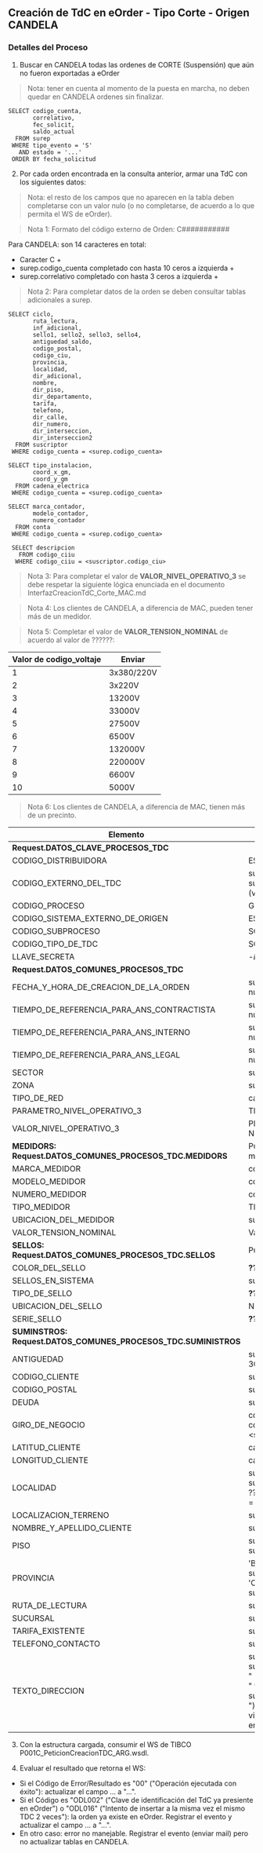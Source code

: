 ## Creación de TdC en eOrder - Tipo Corte - Origen CANDELA
### Detalles del Proceso


1. Buscar en CANDELA todas las ordenes de CORTE (Suspensión) que aún no fueron exportadas a eOrder

> Nota: tener en cuenta al momento de la puesta en marcha, no deben quedar en CANDELA ordenes sin finalizar.

~~~
SELECT codigo_cuenta,
       correlativo,
       fec_solicit,
       saldo_actual
  FROM surep 
 WHERE tipo_evento = 'S' 
   AND estado = '...' 
 ORDER BY fecha_solicitud
~~~

2. Por cada orden encontrada en la consulta anterior, armar una TdC con los siguientes datos:

> Nota: el resto de los campos que no aparecen en la tabla deben completarse con un valor nulo (o no completarse, de acuerdo a lo que permita el WS de eOrder).

> Nota 1: Formato del código externo de Orden: C###########  

Para CANDELA: son 14 caracteres en total: 
* Caracter C +
* surep.codigo_cuenta completado con hasta 10 ceros a izquierda +
* surep.correlativo completado con hasta 3 ceros a izquierda +
  
> Nota 2: Para completar datos de la orden se deben consultar tablas adicionales a surep.

~~~
SELECT ciclo,
       ruta_lectura,
       inf_adicional,
       sello1, sello2, sello3, sello4,
       antiguedad_saldo,
       codigo_postal,
       codigo_ciu,
       provincia,
       localidad,
       dir_adicional,
       nombre,
       dir_piso,
       dir_departamento,
       tarifa,
       telefono,
       dir_calle,
       dir_numero,
       dir_interseccion,
       dir_interseccion2
  FROM suscriptor 
 WHERE codigo_cuenta = <surep.codigo_cuenta> 
 
SELECT tipo_instalacion,
       coord_x_gm,
       coord_y_gm
  FROM cadena_electrica 
 WHERE codigo_cuenta = <surep.codigo_cuenta> 
 
SELECT marca_contador,
       modelo_contador,
       numero_contador
  FROM conta 
 WHERE codigo_cuenta = <surep.codigo_cuenta> 
 
 SELECT descripcion
   FROM codigo_ciiu
  WHERE codigo_ciiu = <suscriptor.codigo_ciu>
~~~


> Nota 3: Para completar el valor de **VALOR_NIVEL_OPERATIVO_3** se debe respetar la siguiente lógica enunciada en el documento InterfazCreacionTdC_Corte_MAC.md  

> Nota 4: Los clientes de CANDELA, a diferencia de MAC, pueden tener más de un medidor. 

> Nota 5: Completar el valor de **VALOR_TENSION_NOMINAL** de acuerdo al valor de ??????:  

| Valor de codigo_voltaje | Enviar |
|-----|------|
| 1 | 3x380/220V |
| 2 | 3x220V |
| 3 | 13200V |
| 4 | 33000V |
| 5 | 27500V |
| 6 | 6500V |
| 7 | 132000V |
| 8 | 220000V |
| 9 | 6600V |
| 10 | 5000V |

> Nota 6: Los clientes de CANDELA, a diferencia de MAC, tienen más de un precinto.




| Elemento | Valor |
| --------- | --------- | 
| **Request.DATOS_CLAVE_PROCESOS_TDC** |  |
| CODIGO_DISTRIBUIDORA | ESU |
| CODIGO_EXTERNO_DEL_TDC | surep.codigo_cuenta + surep.correlativo con formato (ver Nota 1) |
| CODIGO_PROCESO | GI |
| CODIGO_SISTEMA_EXTERNO_DE_ORIGEN | ESUCAN |
| CODIGO_SUBPROCESO | SCR |
| CODIGO_TIPO_DE_TDC | SCR.01 |
| LLAVE_SECRETA | -*Definir*- |
| **Request.DATOS_COMUNES_PROCESOS_TDC** | |
| FECHA_Y_HORA_DE_CREACION_DE_LA_ORDEN | surep.fec_solicit (es de tipo number, pasar a datetime) |
| TIEMPO_DE_REFERENCIA_PARA_ANS_CONTRACTISTA | surep.fec_solicit (es de tipo number, pasar a datetime) |
| TIEMPO_DE_REFERENCIA_PARA_ANS_INTERNO | surep.fec_solicit (es de tipo number, pasar a datetime) |
| TIEMPO_DE_REFERENCIA_PARA_ANS_LEGAL | surep.fec_solicit (es de tipo number, pasar a datetime) |
| SECTOR | suscriptor.ciclo |
| ZONA | suscriptor.ruta_lectura[1, 2] |
| TIPO_DE_RED | cadena_electrica.tipo_instalacion |
| PARAMETRO_NIVEL_OPERATIVO_3 | TIPO_CUADRILLA |
| VALOR_NIVEL_OPERATIVO_3 | PROPIA o CONTRATADA (ver Nota 3) |
| **MEDIDORS: Request.DATOS_COMUNES_PROCESOS_TDC.MEDIDORS** | Pueden tener más de un medidor |
| MARCA_MEDIDOR | conta.marca_contador |
| MODELO_MEDIDOR | conta.modelo_contador |
| NUMERO_MEDIDOR | conta.numero_contador |
| TIPO_MEDIDOR | TRIFASICO |
| UBICACION_DEL_MEDIDOR | suscriptor.inf_adicional |
| VALOR_TENSION_NOMINAL | Valor según ?????? (Ver Nota 5) |
| **SELLOS: Request.DATOS_COMUNES_PROCESOS_TDC.SELLOS** | Pueden tener más de un precinto |
| COLOR_DEL_SELLO | **???????** |
| SELLOS_EN_SISTEMA | suscriptor.selloX (Ver Nota 6) |
| TIPO_DE_SELLO | **???????** |
| UBICACION_DEL_SELLO | No se envía nada |
| SERIE_SELLO | **???????** |
| **SUMINSTROS: Request.DATOS_COMUNES_PROCESOS_TDC.SUMINISTROS** | |
| ANTIGUEDAD | suscriptor.antiguedad_saldo * 30 |
| CODIGO_CLIENTE | surep.numero_cliente | 
| CODIGO_POSTAL | suscriptor.codigo_postal |
| DEUDA | surep.saldo_actual |
| GIRO_DE_NEGOCIO | codigo_ciiu.descripcion para codigo_ciiu = <suscriptor.codigo_ciu> |
| LATITUD_CLIENTE | cadena_electrica.coord_x_gm  |
| LONGITUD_CLIENTE | cadena_electrica.coord_y_gm |
| LOCALIDAD | suscriptor.localidad si suscriptor.provincia = "2"; ????????? si suscriptor.provincia = "1" |
| LOCALIZACION_TERRENO | suscriptor.dir_adicional |
| NOMBRE_Y_APELLIDO_CLIENTE | suscriptor.nombre |
| PISO | suscriptor.dir_piso + " " + suscriptor.dir_departamento |
| PROVINCIA | 'BUENOS AIRES' si suscriptor.provincia = "2"; 'CAPITAL FEDERAL' si suscriptor.provincia = "1"  |
| RUTA_DE_LECTURA | suscriptor.ruta_lectura |
| SUCURSAL | suscriptor.ruta_lectura[0,2] |
| TARIFA_EXISTENTE | suscriptor.tarifa |
| TELEFONO_CONTACTO | suscriptor.telefono |
| TEXTO_DIRECCION | suscriptor.dir_calle + " " + suscriptor.dir_numero + " (entre " + suscriptor.dir_interseccion + " y " + suscriptor.dir_interseccion2 + ")" -- Se podría cambiar si no vienen completos los campos de entre calle.|


3. Con la estructura cargada, consumir el WS de TIBCO P001C_PeticionCreacionTDC_ARG.wsdl. 

4. Evaluar el resultado que retorna el WS: 

* Si el Código de Error/Resultado es "00" ("Operación ejecutada con éxito"): actualizar el campo ... a "...".
* Si el Código es "ODL002" ("Clave de identificación del TdC ya presiente en eOrder") o "ODL016" ("Intento de insertar a la misma vez el mismo TDC 2 veces"): la orden ya existe en eOrder. Registrar el evento y actualizar el campo ... a "...".
* En otro caso: error no manejable. Registrar el evento (enviar mail) pero no actualizar tablas en CANDELA.

